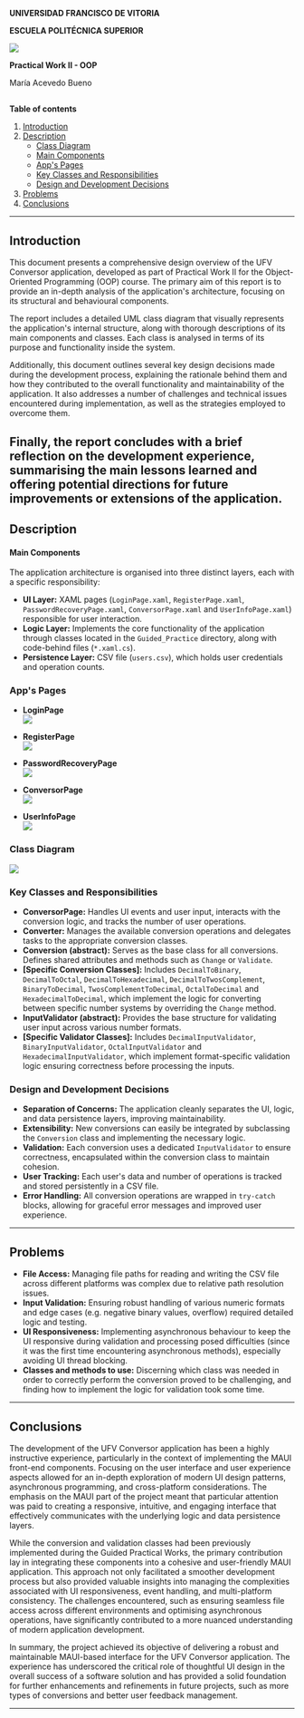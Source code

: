 **UNIVERSIDAD FRANCISCO DE VITORIA**

**ESCUELA POLITÉCNICA SUPERIOR**

![](./README_Pictures/UFV_Logo.png)

**Practical Work II - OOP**

María Acevedo Bueno

## 

**Table of contents**

1. [Introduction](#introduction)
2. [Description](#description)
   - [Class Diagram](#class-diagram)
   - [Main Components](#main-components)
   - [App's Pages](#apps-pages)
   - [Key Classes and Responsibilities](#key-classes-and-responsibilities)
   - [Design and Development Decisions](#design-and-development-decisions)
3. [Problems](#problems)
4. [Conclusions](#conclusions)

---

## Introduction

This document presents a comprehensive design overview of the UFV Conversor application, developed as part of Practical Work II for the Object-Oriented Programming (OOP) course. The primary aim of this report is to provide an in-depth analysis of the application's architecture, focusing on its structural and behavioural components.

The report includes a detailed UML class diagram that visually represents the application's internal structure, along with thorough descriptions of its main components and classes. Each class is analysed in terms of its purpose and functionality inside the system.

Additionally, this document outlines several key design decisions made during the development process, explaining the rationale behind them and how they contributed to the overall functionality and maintainability of the application. It also addresses a number of challenges and technical issues encountered during implementation, as well as the strategies employed to overcome them.

Finally, the report concludes with a brief reflection on the development experience, summarising the main lessons learned and offering potential directions for future improvements or extensions of the application.
---

## Description

#### Main Components

The application architecture is organised into three distinct layers, each with a specific responsibility:

- **UI Layer:** XAML pages (`LoginPage.xaml`, `RegisterPage.xaml`, `PasswordRecoveryPage.xaml`, `ConversorPage.xaml` and `UserInfoPage.xaml`) responsible for user interaction.
- **Logic Layer:** Implements the core functionality of the application through classes located in the `Guided_Practice` directory, along with code-behind files (`*.xaml.cs`).
- **Persistence Layer:** CSV file (`users.csv`), which holds user credentials and operation counts.

### App's Pages

* **LoginPage**\
  ![](./README_Pictures/Login.png)

* **RegisterPage**\
  ![](./README_Pictures/Register.png)

* **PasswordRecoveryPage**\
  ![](./README_Pictures/PasswdRecovery.png)

* **ConversorPage**\
  ![](./README_Pictures/Conversor.png)

* **UserInfoPage**\
  ![](./README_Pictures/UserInfo.png)

### Class Diagram

![](./README_Pictures/PWII_Class_Diagram.jpg)

### Key Classes and Responsibilities

- **ConversorPage:** Handles UI events and user input, interacts with the conversion logic, and tracks the number of user operations.
- **Converter:** Manages the available conversion operations and delegates tasks to the appropriate conversion classes.
- **Conversion (abstract):** Serves as the base class for all conversions. Defines shared attributes and methods such as `Change` or `Validate`.
- **[Specific Conversion Classes]:** Includes `DecimalToBinary`, `DecimalToOctal`, `DecimalToHexadecimal`, `DecimalToTwosComplement`, `BinaryToDecimal`, `TwosComplementToDecimal`, `OctalToDecimal` and `HexadecimalToDecimal`, which implement the logic for converting between specific number systems by overriding the `Change` method.
- **InputValidator (abstract):** Provides the base structure for validating user input across various number formats.
- **[Specific Validator Classes]:** Includes `DecimalInputValidator`, `BinaryInputValidator`, `OctalInputValidator` and `HexadecimalInputValidator`, which implement format-specific validation logic ensuring correctness before processing the inputs.

### Design and Development Decisions

- **Separation of Concerns:** The application cleanly separates the UI, logic, and data persistence layers, improving maintainability.
- **Extensibility:** New conversions can easily be integrated by subclassing the `Conversion` class and implementing the necessary logic.
- **Validation:** Each conversion uses a dedicated `InputValidator` to ensure correctness, encapsulated within the conversion class to maintain cohesion.
- **User Tracking:** Each user's data and number of operations is tracked and stored persistently in a CSV file.
- **Error Handling:** All conversion operations are wrapped in `try-catch` blocks, allowing for graceful error messages and improved user experience.

---

## Problems

- **File Access:** Managing file paths for reading and writing the CSV file across different platforms was complex due to relative path resolution issues.
- **Input Validation:** Ensuring robust handling of various numeric formats and edge cases (e.g. negative binary values, overflow) required detailed logic and testing.
- **UI Responsiveness:** Implementing asynchronous behaviour to keep the UI responsive during validation and processing posed difficulties (since it was the first time encountering asynchronous methods), especially avoiding UI thread blocking.
- **Classes and methods to use:** Discerning which class was needed in order to correctly perform the conversion proved to be challenging, and finding how to implement the logic for validation took some time.
---

## Conclusions

The development of the UFV Conversor application has been a highly instructive experience, particularly in the context of implementing the MAUI front-end components. Focusing on the user interface and user experience aspects allowed for an in-depth exploration of modern UI design patterns, asynchronous programming, and cross-platform considerations. The emphasis on the MAUI part of the project meant that particular attention was paid to creating a responsive, intuitive, and engaging interface that effectively communicates with the underlying logic and data persistence layers.

While the conversion and validation classes had been previously implemented during the Guided Practical Works, the primary contribution lay in integrating these components into a cohesive and user-friendly MAUI application. This approach not only facilitated a smoother development process but also provided valuable insights into managing the complexities associated with UI responsiveness, event handling, and multi-platform consistency. The challenges encountered, such as ensuring seamless file access across different environments and optimising asynchronous operations, have significantly contributed to a more nuanced understanding of modern application development.

In summary, the project achieved its objective of delivering a robust and maintainable MAUI-based interface for the UFV Conversor application. The experience has underscored the critical role of thoughtful UI design in the overall success of a software solution and has provided a solid foundation for further enhancements and refinements in future projects, such as more types of conversions and better user feedback management.

---
